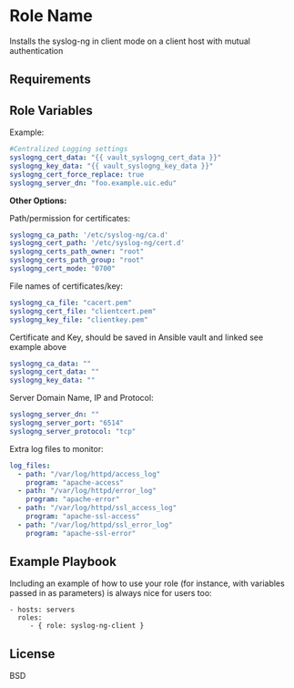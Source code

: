 Role Name
=========

Installs the syslog-ng in client mode on a client host with mutual authentication

Requirements
------------



Role Variables
--------------

Example:
````yml
#Centralized Logging settings
syslogng_cert_data: "{{ vault_syslogng_cert_data }}"
syslogng_key_data: "{{ vault_syslogng_key_data }}"
syslogng_cert_force_replace: true
syslogng_server_dn: "foo.example.uic.edu"
````

**Other Options:**

Path/permission for certificates:
````yml
syslogng_ca_path: '/etc/syslog-ng/ca.d'
syslogng_cert_path: '/etc/syslog-ng/cert.d'
syslogng_certs_path_owner: "root"
syslogng_certs_path_group: "root"
syslogng_cert_mode: "0700"
````

File names of certificates/key:
````yml
syslogng_ca_file: "cacert.pem"
syslogng_cert_file: "clientcert.pem"
syslogng_key_file: "clientkey.pem"
````

Certificate and Key, should be saved in Ansible vault and linked see example above
````yml
syslogng_ca_data: ""
syslogng_cert_data: ""
syslogng_key_data: ""
````
Server Domain Name, IP and Protocol:
````yml
syslogng_server_dn: ""
syslogng_server_port: "6514"
syslogng_server_protocol: "tcp"
````

Extra log files to monitor:
````yml
log_files:
  - path: "/var/log/httpd/access_log"
    program: "apache-access"
  - path: "/var/log/httpd/error_log"
    program: "apache-error"
  - path: "/var/log/httpd/ssl_access_log"
    program: "apache-ssl-access"
  - path: "/var/log/httpd/ssl_error_log"
    program: "apache-ssl-error"
````

Example Playbook
----------------

Including an example of how to use your role (for instance, with variables passed in as parameters) is always nice for users too:

    - hosts: servers
      roles:
         - { role: syslog-ng-client }

License
-------

BSD
